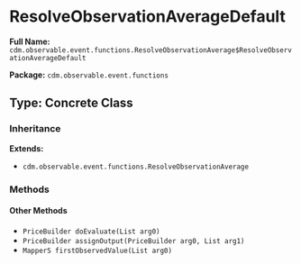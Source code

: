 # ResolveObservationAverageDefault

**Full Name:** `cdm.observable.event.functions.ResolveObservationAverage$ResolveObservationAverageDefault`

**Package:** `cdm.observable.event.functions`

## Type: Concrete Class

### Inheritance

**Extends:**
- `cdm.observable.event.functions.ResolveObservationAverage`

### Methods

#### Other Methods

- `PriceBuilder doEvaluate(List arg0)`
- `PriceBuilder assignOutput(PriceBuilder arg0, List arg1)`
- `MapperS firstObservedValue(List arg0)`

